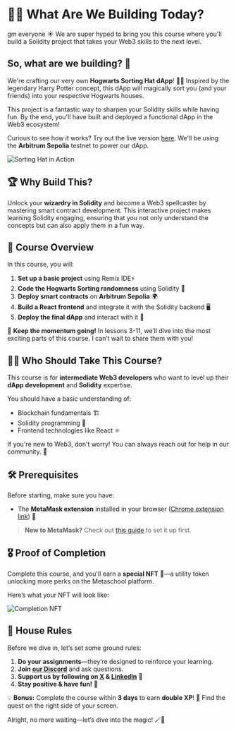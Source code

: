 # 🧙‍♂️ What Are We Building Today?

gm everyone ☀️ We are super hyped to bring you this course where you'll build a Solidity project that takes your Web3 skills to the next level. 

## So, what are we building? 🤔

We're crafting our very own **Hogwarts Sorting Hat dApp**! 🎩✨ Inspired by the legendary Harry Potter concept, this dApp will magically sort you (and your friends) into your respective Hogwarts houses. 

This project is a fantastic way to sharpen your Solidity skills while having fun. By the end, you'll have built and deployed a functional dApp in the Web3 ecosystem!

Curious to see how it works? Try out the live version [here](https://jatin192-hogwarts-dapp-beta.vercel.app/). We'll be using the **Arbitrum Sepolia** testnet to power our dApp.

![Sorting Hat in Action](https://github.com/0xmetaschool/Learning-Projects/blob/main/assests_for_all/Build%20Hogwarts%20Sorting%20Cap%20dApp%20on%20the%20Polygon%20Mumbai/What%20Are%20We%20Building%20Today/Frame_3560365_(28).webp?raw=true)

## 🏆 Why Build This?

Unlock your **wizardry in Solidity** and become a Web3 spellcaster by mastering smart contract development. This interactive project makes learning Solidity engaging, ensuring that you not only understand the concepts but can also apply them in a fun way.

## 📖 Course Overview

In this course, you will:

1. **Set up a basic project** using Remix IDE⚡️
2. **Code the Hogwarts Sorting randomness** using Solidity 🎲
3. **Deploy smart contracts** on **Arbitrum Sepolia** 🌍
4. **Build a React frontend** and integrate it with the Solidity backend 🖥️
5. **Deploy the final dApp** and interact with it 🎉

🚀 **Keep the momentum going!** In lessons 3-11, we’ll dive into the most exciting parts of this course. I can’t wait to share them with you!



## 👩‍💻 Who Should Take This Course?

This course is for **intermediate Web3 developers** who want to level up their **dApp development** and **Solidity** expertise. 

You should have a basic understanding of:
- Blockchain fundamentals 🏗️
- Solidity programming 📝
- Frontend technologies like React ⚛️

If you're new to Web3, don't worry! You can always reach out for help in our community. 🚀



## 🛠 Prerequisites

Before starting, make sure you have:

- The **MetaMask extension** installed in your browser ([Chrome extension link](https://chrome.google.com/webstore/detail/metamask/nkbihfbeogaeaoehlefnkodbefgpgknn)) 🔑

> **New to MetaMask?** Check out [this guide](https://metaschool.so/courses/understand-and-setup-metamask-account) to set it up first.



## 🎖 Proof of Completion

Complete this course, and you'll earn a **special NFT** 🏅—a utility token unlocking more perks on the Metaschool platform.

Here’s what your NFT will look like:

![Completion NFT](https://github.com/0xmetaschool/Learning-Projects/blob/main/assests_for_all/Completion%20NFT.webp?raw=true)



## 📜 House Rules

Before we dive in, let’s set some ground rules:
1. **Do your assignments**—they’re designed to reinforce your learning.
2. **Join [our Discord](https://discord.gg/vbVMUwXWgc)** and ask questions.
3. **Support us by following on [X](https://bit.ly/hogwarts-dapp-twitter) & [LinkedIn](https://bit.ly/hogwarts-dapp-linkedin)** 🙌
4. **Stay positive & have fun!** 🚀

💡 **Bonus:** Complete the course within **3 days** to earn **double XP**! 🎯 Find the quest on the right side of your screen.

Alright, no more waiting—let’s dive into the magic! 🪄🙌
